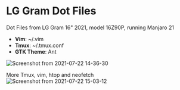 # LG Gram Dot Files

Dot Files from LG Gram 16" 2021, model 16Z90P, running Manjaro 21

- **Vim**: ~/.vim
- **Tmux**: ~/.tmux.conf
- **GTK Theme**: Ant



![Screenshot from 2021-07-22 14-36-30](https://user-images.githubusercontent.com/62161236/126691752-5a5319f7-8622-4b0d-9963-1ab81b12e0aa.png)



More Tmux, vim, htop and neofetch
![Screenshot from 2021-07-22 15-03-12](https://user-images.githubusercontent.com/62161236/126695383-51d479d3-6a98-4940-a650-5f98a83c253e.png)

